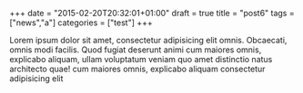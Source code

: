 +++
date = "2015-02-20T20:32:01+01:00"
draft = true
title = "post6"
tags = ["news","a"]
categories = ["test"]
+++


Lorem ipsum dolor sit amet, consectetur adipisicing elit omnis. Obcaecati, omnis modi facilis. Quod fugiat deserunt animi cum maiores omnis, explicabo aliquam, ullam voluptatum veniam quo amet distinctio natus architecto quae! cum maiores omnis, explicabo aliquam consectetur adipisicing elit